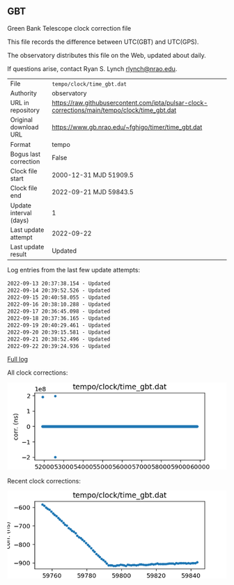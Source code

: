 
## GBT

Green Bank Telescope clock correction file

This file records the difference between UTC(GBT) and UTC(GPS).

The observatory distributes this file on the Web, updated about daily.

If questions arise, contact Ryan S. Lynch <rlynch@nrao.edu>.

|     |     |
|:--- |:--- |
| File | `tempo/clock/time_gbt.dat` |
| Authority | observatory |
| URL in repository | <https://raw.githubusercontent.com/ipta/pulsar-clock-corrections/main/tempo/clock/time_gbt.dat> |
| Original download URL | <https://www.gb.nrao.edu/~fghigo/timer/time_gbt.dat> |
| Format | tempo |
| Bogus last correction | False |
| Clock file start | 2000-12-31 MJD 51909.5 |
| Clock file end | 2022-09-21 MJD 59843.5 |
| Update interval (days) | 1 |
| Last update attempt | 2022-09-22 |
| Last update result | Updated |

Log entries from the last few update attempts:
```
2022-09-13 20:37:38.154 - Updated
2022-09-14 20:39:52.526 - Updated
2022-09-15 20:40:58.055 - Updated
2022-09-16 20:38:10.288 - Updated
2022-09-17 20:36:45.098 - Updated
2022-09-18 20:37:36.165 - Updated
2022-09-19 20:40:29.461 - Updated
2022-09-20 20:39:15.581 - Updated
2022-09-21 20:38:52.496 - Updated
2022-09-22 20:39:24.936 - Updated
```
[Full log](https://raw.githubusercontent.com/ipta/pulsar-clock-corrections/main/log/tempo/clock/time_gbt.dat.log)


All clock corrections:

![plot of all clock corrections](time_gbt.dat.png "All corrections")

Recent clock corrections:

![plot of recent clock corrections](time_gbt.dat.short.png "Recent corrections")


